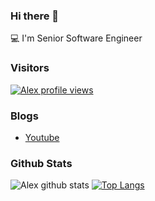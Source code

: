 ### Hi there 👋

💻 I'm Senior Software Engineer

### Visitors
[![Alex profile views](https://u8views.com/api/v1/github/profiles/83531125/views/day-week-month-total-count.svg)](https://u8views.com/github/devalex-tsi)

### Blogs
- [Youtube](https://www.youtube.com/@DevStoriesAndTutorials)

### Github Stats
![Alex github stats](https://github-readme-stats.vercel.app/api?username=devalex-tsi&count_private=true&theme=gruvbox&hide=contribs,prs) 
[![Top Langs](https://github-readme-stats.vercel.app/api/top-langs/?username=devalex-tsi&layout=compact)](https://github.com/anuraghazra/github-readme-stats)